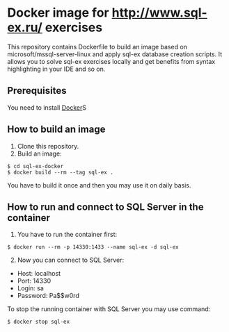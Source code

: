 # Docker image for http://www.sql-ex.ru/ exercises
This repository contains Dockerfile to build an image based on microsoft/mssql-server-linux and apply sql-ex database creation scripts. It allows you to solve sql-ex exercises locally and get benefits from syntax highlighting in your IDE and so on.

## Prerequisites
You need to install [Docker](https://www.docker.com/)S

## How to build an image
1. Clone this repository.
2. Build an image:
```
$ cd sql-ex-docker
$ docker build --rm --tag sql-ex .
```
You have to build it once and then you may use it on daily basis.

## How to run and connect to SQL Server in the container
1. You have to run the container first:
```
$ docker run --rm -p 14330:1433 --name sql-ex -d sql-ex
```
2. Now you can connect to SQL Server:
- Host: localhost
- Port: 14330
- Login: sa
- Password: Pa$$w0rd

To stop the running container with SQL Server you may use command:
```
$ docker stop sql-ex
```
